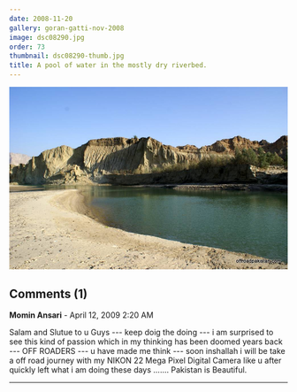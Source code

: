 ```yaml
---
date: 2008-11-20
gallery: goran-gatti-nov-2008
image: dsc08290.jpg
order: 73
thumbnail: dsc08290-thumb.jpg
title: A pool of water in the mostly dry riverbed.
---
```


![A pool of water in the mostly dry riverbed.](./dsc08290.jpg)

<div id="comments">

## Comments (1)

**Momin Ansari** - April 12, 2009  2:20 AM

Salam and Slutue to u Guys --- keep doig the doing --- i am surprised to see this kind of passion which in my thinking has been doomed years back --- OFF ROADERS --- u have made me think --- soon inshallah i will be take a off road journey with my NIKON 22 Mega Pixel Digital Camera like u after quickly left what i am doing these days ....... Pakistan is Beautiful.

---

</div>